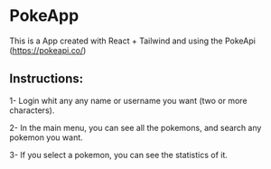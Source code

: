 # PokeApp

This is a App created with React + Tailwind and using the PokeApi (https://pokeapi.co/)

## Instructions:

1- Login whit any any name or username you want (two or more characters).

2- In the main menu, you can see all the pokemons, and search any pokemon you want.

3- If you select a pokemon, you can see the statistics of it.
